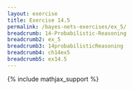 ```yaml
---
layout: exercise
title: Exercise 14.5
permalink: /bayes-nets-exercises/ex_5/
breadcrumb: 14-Probabilistic-Reasoning
breadcrumb2: ex_5
breadcrumb3: 14probabilisticReasoning
breadcrumb4: ch14ex5
breadcrumb5: ex14.5
---
```


{% include mathjax_support %}

